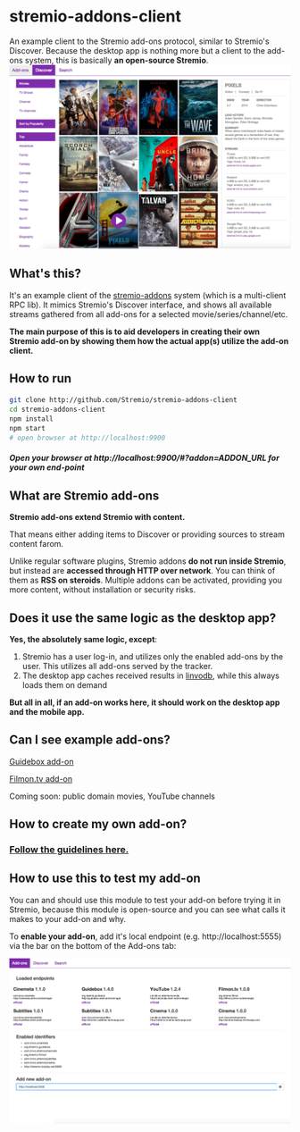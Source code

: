 # stremio-addons-client
An example client to the Stremio add-ons protocol, similar to Stremio's Discover. Because the desktop app is nothing more but a client to the add-ons system, this is basically **an open-source Stremio**.
![Stremio add-ons client](/screenshots/stremio-addons-client.png)

## What's this?
It's an example client of the [stremio-addons](http://github.com/Stremio/stremio-addons) system (which is a multi-client RPC lib). 
It mimics Stremio's Discover interface, and shows all available streams gathered from all add-ons for a selected movie/series/channel/etc.

**The main purpose of this is to aid developers in creating their own Stremio add-on by showing them how the actual app(s) utilize the add-on client.**

## How to run
```bash
git clone http://github.com/Stremio/stremio-addons-client
cd stremio-addons-client
npm install
npm start
# open browser at http://localhost:9900
```

##### Open your browser at http://localhost:9900/#?addon=ADDON_URL for your own end-point

## What are Stremio add-ons

**Stremio add-ons extend Stremio with content.**

That means either adding items to Discover or providing sources to stream content farom.

Unlike regular software plugins, Stremio addons **do not run inside Stremio**, but instead are **accessed through HTTP over network**. You can think of them as **RSS on steroids**. Multiple addons can be activated, providing you more content, without installation or security risks.


## Does it use the same logic as the desktop app?
**Yes, the absolutely same logic, except**:

1. Stremio has a user log-in, and utilizes only the enabled add-ons by the user. This utilizes all add-ons served by the tracker.
2. The desktop app caches received results in [linvodb](http://github.com/Stremio/linvodb3), while this always loads them on demand

**But all in all, if an add-on works here, it should work on the desktop app and the mobile app.**

## Can I see example add-ons?

[Guidebox add-on](http://github.com/Stremio/guidebox-stremio)

[Filmon.tv add-on](http://github.com/Stremio/filmon-stremio)

Coming soon: public domain movies, YouTube channels


## How to create my own add-on?
### [Follow the guidelines here.](https://github.com/Stremio/stremio-addons/blob/master/documentation/home.md)

## How to use this to test my add-on

You can and should use this module to test your add-on before trying it in Stremio, because this module is open-source and you can see what calls it makes to your add-on and why.

To **enable your add-on**, add it's local endpoint (e.g. http://localhost:5555) via the bar on the bottom of the Add-ons tab:

![Enable custom add-on](/screenshots/enable-addon.png)
